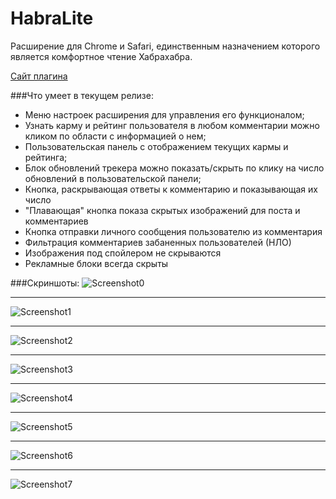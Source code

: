 # HabraLite
Расширение для Chrome и Safari, единственным назначением которого является комфортное чтение Хабрахабра.

<a href="http://lite.glebcha.ru">Сайт плагина</a>

###Что умеет в текущем релизе:

* Меню настроек расширения для управления его функционалом;
* Узнать карму и рейтинг пользователя в любом комментарии можно кликом по области с информацией о нем;
* Пользовательская панель с отображением текущих кармы и рейтинга;
* Блок обновлений трекера можно показать/скрыть по клику на число обновлений в пользовательской панели;
* Кнопка, раскрывающая ответы к комментарию и показывающая их число
* "Плавающая" кнопка показа скрытых изображений для поста и комментариев
* Кнопка отправки личного сообщения пользователю из комментария
* Фильтрация комментариев забаненных пользователей (НЛО)
* Изображения под спойлером не скрываются
* Рекламные блоки всегда скрыты

###Скриншоты:
![Screenshot0](http://lite.glebcha.ru/img/events_tracker.png "обновления трекера")
* * *
![Screenshot1](http://lite.glebcha.ru/img/karma.png "карма пользователя")
* * *
![Screenshot2](http://lite.glebcha.ru/img/h_settings.png "настройки")
* * *
![Screenshot3](http://lite.glebcha.ru/img/pm.png "отправка личного сообщения")
* * *
![Screenshot4](http://lite.glebcha.ru/img/wascomments.png "комментарии - до")
* * *
![Screenshot5](http://lite.glebcha.ru/img/iscomments.png "комментарии - после")
* * *
![Screenshot6](http://lite.glebcha.ru/img/wasimg.png "изображения - до")
* * *
![Screenshot7](http://lite.glebcha.ru/img/isimg.png "изображения - после")

